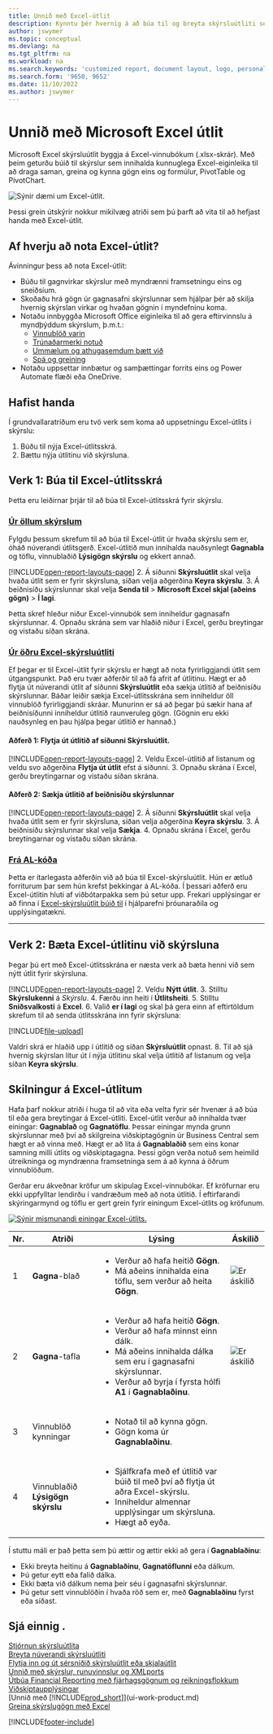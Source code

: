 ```yaml
---
title: Unnið með Excel-útlit
description: Kynntu þér hvernig á að búa til og breyta skýrsluútliti sem er hannað með Excel.
author: jswymer
ms.topic: conceptual
ms.devlang: na
ms.tgt_pltfrm: na
ms.workload: na
ms.search.keywords: 'customized report, document layout, logo, personalize'
ms.search.form: '9650, 9652'
ms.date: 11/10/2022
ms.author: jswymer
---
```

# <a name="working-with-microsoft-excel-layouts" />Unnið með Microsoft Excel útlit

Microsoft Excel skýrsluútlit byggja á Excel-vinnubókum (.xlsx-skrár). Með þeim geturðu búið til skýrslur sem innihalda kunnuglega Excel-eiginleika til að draga saman, greina og kynna gögn eins og formúlur, PivotTable og PivotChart.

![Sýnir dæmi um Excel-útlit.](media/excel-layout-2.png)

Þessi grein útskýrir nokkur mikilvæg atriði sem þú þarft að vita til að hefjast handa með Excel-útlit.

## <a name="why-use-excel-layouts" />Af hverju að nota Excel-útlit?

Ávinningur þess að nota Excel-útlit:

- Búðu til gagnvirkar skýrslur með myndrænni framsetningu eins og sneiðsíum.
- Skoðaðu hrá gögn úr gagnasafni skýrslunnar sem hjálpar þér að skilja hvernig skýrslan virkar og hvaðan gögnin í myndefninu koma.
- Notaðu innbyggða Microsoft Office eiginleika til að gera eftirvinnslu á myndþýddum skýrslum, þ.m.t.:
  - [Vinnublöð varin](https://support.microsoft.com/office/protect-a-worksheet-3179efdb-1285-4d49-a9c3-f4ca36276de6)
  - [Trúnaðarmerki notuð](https://support.microsoft.com/office/apply-sensitivity-labels-to-your-files-and-email-in-office-2f96e7cd-d5a4-403b-8bd7-4cc636bae0f9)
  - [Ummælum og athugasemdum bætt við](https://support.microsoft.com/office/insert-comments-and-notes-in-excel-65f504d8-160b-4a05-ac30-46fbd5227a52)
  - [Spá og greining](https://support.microsoft.com/office/introduction-to-what-if-analysis-22bffa5f-e891-4acc-bf7a-e4645c446fb4)
- Notaðu uppsettar innbætur og samþættingar forrits eins og Power Automate flæði eða OneDrive.

## <a name="get-started" />Hafist handa

Í grundvallaratriðum eru tvö verk sem koma að uppsetningu Excel-útlits í skýrslu:

1. Búðu til nýja Excel-útlitsskrá.
2. Bættu nýja útlitinu við skýrsluna.

## <a name="task-1-create-the-excel-layout-file" />Verk 1: Búa til Excel-útlitsskrá

Þetta eru leiðirnar þrjár til að búa til Excel-útlitsskrá fyrir skýrslu.

### [Úr öllum skýrslum](#tab/any-report)

Fylgdu þessum skrefum til að búa til Excel-útlit úr hvaða skýrslu sem er, óháð núverandi útlitsgerð. Excel-útlitið mun innihalda nauðsynlegt **Gagnabla** og töflu, vinnublaðið **Lýsigögn skýrslu** og ekkert annað.

[!INCLUDE[open-report-layouts-page](includes/open-report-layouts-page.md)]
2. Á síðunni **Skýrsluútlit** skal velja hvaða útlit sem er fyrir skýrsluna, síðan velja aðgerðina **Keyra skýrslu**.
3. Á beiðnisíðu skýrslunnar skal velja **Senda til** > **Microsoft Excel skjal (aðeins gögn)** > **Í lagi**.

   Þetta skref hleður niður Excel-vinnubók sem inniheldur gagnasafn skýrslunnar.
4. Opnaðu skrána sem var hlaðið niður í Excel, gerðu breytingar og vistaðu síðan skrána.

### [Úr öðru Excel-skýrsluútliti](#tab/other-layout)

Ef þegar er til Excel-útlit fyrir skýrslu er hægt að nota fyrirliggjandi útlit sem útgangspunkt. Það eru tvær aðferðir til að fá afrit af útlitinu. Hægt er að flytja út núverandi útlit af síðunni **Skýrsluútlit** eða sækja útlitið af beiðnisíðu skýrslunnar. Báðar leiðir sækja Excel-útlitsskrána sem inniheldur öll vinnublöð fyrirliggjandi skráar. Munurinn er sá að þegar þú sækir hana af beiðnisíðunni inniheldur útlitið raunveruleg gögn. (Gögnin eru ekki nauðsynleg en þau hjálpa þegar útlitið er hannað.)

#### <a name="approach-1-export-the-layout-from-the-report-layouts-page" />Aðferð 1: Flytja út útlitið af síðunni **Skýrsluútlit**.

[!INCLUDE[open-report-layouts-page](includes/open-report-layouts-page.md)]
2. Veldu Excel-útlitið af listanum og veldu svo aðgerðina **Flytja út útlit** efst á síðunni.
3. Opnaðu skrána í Excel, gerðu breytingarnar og vistaðu síðan skrána.

#### <a name="approach-2-download-the-layout-from-the-reports-request-page" />Aðferð 2: Sækja útlitið af beiðnisíðu skýrslunnar

[!INCLUDE[open-report-layouts-page](includes/open-report-layouts-page.md)]
2. Á síðunni **Skýrsluútlit** skal velja hvaða útlit sem er fyrir skýrsluna, síðan velja aðgerðina **Keyra skýrslu**.
3. Á beiðnisíðu skýrslunnar skal velja **Sækja**.
4. Opnaðu skrána í Excel, gerðu breytingarnar og vistaðu síðan skrána.

### [Frá AL-kóða](#tab/from-code)

Þetta er ítarlegasta aðferðin við að búa til Excel-skýrsluútlit. Hún er ætluð forriturum þar sem hún krefst þekkingar á AL-kóða. Í þessari aðferð eru Excel-útlitin hluti af viðbótarpakka sem þú setur upp. Frekari upplýsingar er að finna í [Excel-skýrsluútlit búið til](/dynamics365/business-central/dev-itpro/developer/devenv-howto-excel-report-layout) í hjálparefni þróunaraðila og upplýsingatækni.

---

## <a name="task-2-add-the-excel-layout-to-the-report" />Verk 2: Bæta Excel-útlitinu við skýrsluna

Þegar þú ert með Excel-útlitsskrána er næsta verk að bæta henni við sem nýtt útlit fyrir skýrsluna.

[!INCLUDE[open-report-layouts-page](includes/open-report-layouts-page.md)]
2. Veldu **Nýtt útlit**.
3. Stilltu **Skýrslukenni** á *Skýrslu*.
4. Færðu inn heiti í **Útlitsheiti**.
5. Stilltu **Sniðsvalkosti** á **Excel**.
6. Valið  **er í lagi** og skal þá gera einn af eftirtöldum skrefum til að senda útlitsskrána inn fyrir skýrsluna:

   [!INCLUDE[file-upload](includes/file-upload.md)]

   Valdri skrá er hlaðið upp í útlitið og síðan **Skýrsluútlit** opnast.
8. Til að sjá hvernig skýrslan lítur út í nýja útlitinu skal velja útlitið af listanum og velja síðan **Keyra skýrslu**.

<!--

**Data** sheet
  - An Excel layout must contain a sheet named **Data**.
  - The **Data** sheet must include a table named **Data**.

**Data** table
  - The **Data** sheet must include a table named **Data**.
  - The table must have at least one column and can only include columns that are also in the report dataset.
  - The table must start in the first cell **A1** of the **Data** sheet.

3. Report metadata 
-->

## <a name="understanding-excel-layouts" />Skilningur á Excel-útlitum

Hafa þarf nokkur atriði í huga til að vita eða velta fyrir sér hvenær á að búa til eða gera breytingar á Excel-útliti. Excel-útlit verður að innihalda tvær einingar: **Gagnablað** og **Gagnatöflu**. Þessar einingar mynda grunn skýrslunnar með því að skilgreina viðskiptagögnin úr Business Central sem hægt er að vinna með. Hægt er að líta á **Gagnablaðið** sem eins konar samning milli útlits og viðskiptagagna. Þessi gögn verða notuð sem heimild útreikninga og myndrænna framsetninga sem á að kynna á öðrum vinnublöðum.

Gerðar eru ákveðnar kröfur um skipulag Excel-vinnubókar. Ef kröfurnar eru ekki uppfylltar lendirðu í vandræðum með að nota útlitið. Í eftirfarandi skýringarmynd og töflu er gert grein fyrir einingum Excel-útlits og kröfunum.

[![Sýnir mismunandi einingar Excel-útlits.](media/excel-layout-callouts-2.png)](media/excel-layout-callouts-2.png#lightbox)

|Nr.|Atriði|Lýsing|Áskilið|
|---|-------|----|---|
|1|**Gagna**-blað|<ul><li>Verður að hafa heitið **Gögn**.</li><li>Má aðeins innihalda eina töflu, sem verður að heita **Gögn**.</li></ul>|![Er áskilið](media/check.png) | 
|2|**Gagna**-tafla|<ul><li>Verður að hafa heitið **Gögn**.</li><li>Verður að hafa minnst einn dálk.</li><li>Má aðeins innihalda dálka sem eru í gagnasafni skýrslunnar.</li><li>Verður að byrja í fyrsta hólfi **A1** í **Gagnablaðinu**.</li></ul>|![Er áskilið](media/check.png)|
|3|Vinnublöð kynningar|<ul><li>Notað til að kynna gögn.</li><li>Gögn koma úr **Gagnablaðinu**. </li></ul>||
|4|Vinnublaðið **Lýsigögn skýrslu**|<ul><li>Sjálfkrafa með ef útlitið var búið til með því að flytja út aðra Excel-skýrslu.</li><li>Inniheldur almennar upplýsingar um skýrsluna.</li><li>Hægt að eyða.</li></ul>|

Í stuttu máli er það þetta sem þú ættir og ættir ekki að gera í **Gagnablaðinu**:

- Ekki breyta heitinu á **Gagnablaðinu**, **Gagnatöflunni** eða dálkum.
- Þú getur eytt eða falið dálka.
- Ekki bæta við dálkum nema þeir séu í gagnasafni skýrslunnar.
- Þú getur sett vinnublöðin í hvaða röð sem er, með **Gagnablaðinu** fyrst eða síðast.

## <a name="see-also" />Sjá einnig .

[Stjórnun skýrsluútlita](ui-manage-report-layouts.md)  
[Breyta núverandi skýrsluútliti](ui-how-change-layout-currently-used-report.md)  
[Flytja inn og út sérsniðið skýrsluútlit eða skjalaútlit](ui-how-import-and-export-report-layout.md)  
[Unnið með skýrslur, runuvinnslur og XMLports](ui-work-report.md)  
[Útbúa Financial Reporting með fjárhagsgögnum og reikningsflokkum](bi-how-work-account-schedule.md)  
[Viðskiptaupplýsingar](bi.md)  
[Unnið með [!INCLUDE[prod_short](includes/prod_short.md)]](ui-work-product.md)  
[Greina skýrslugögn með Excel](report-analyze-excel.md)  

[!INCLUDE[footer-include](includes/footer-banner.md)]
